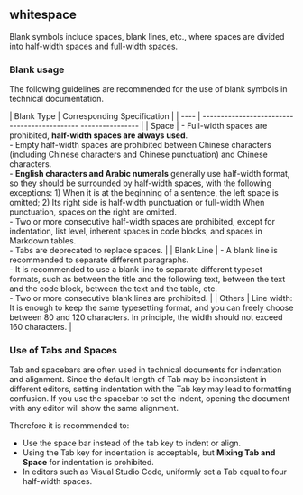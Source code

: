## whitespace

Blank symbols include spaces, blank lines, etc., where spaces are divided into half-width spaces and full-width spaces.

### Blank usage

The following guidelines are recommended for the use of blank symbols in technical documentation.

| Blank Type | Corresponding Specification |
| ---- | -------------------------------------------- ---------------- |
| Space | - Full-width spaces are prohibited, **half-width spaces are always used**. <br> - Empty half-width spaces are prohibited between Chinese characters (including Chinese characters and Chinese punctuation) and Chinese characters. <br> - **English characters and Arabic numerals** generally use half-width format, so they should be surrounded by half-width spaces, with the following exceptions: 1) When it is at the beginning of a sentence, the left space is omitted; 2) Its right side is half-width punctuation or full-width When punctuation, spaces on the right are omitted. <br> - Two or more consecutive half-width spaces are prohibited, except for indentation, list level, inherent spaces in code blocks, and spaces in Markdown tables. <br> - Tabs are deprecated to replace spaces. |
| Blank Line | - A blank line is recommended to separate different paragraphs. <br> - It is recommended to use a blank line to separate different typeset formats, such as between the title and the following text, between the text and the code block, between the text and the table, etc. <br> - Two or more consecutive blank lines are prohibited. |
| Others | Line width: It is enough to keep the same typesetting format, and you can freely choose between 80 and 120 characters. In principle, the width should not exceed 160 characters. |

### Use of Tabs and Spaces

Tab and spacebars are often used in technical documents for indentation and alignment. Since the default length of Tab may be inconsistent in different editors, setting indentation with the Tab key may lead to formatting confusion. If you use the spacebar to set the indent, opening the document with any editor will show the same alignment.

Therefore it is recommended to:

- Use the space bar instead of the tab key to indent or align.
- Using the Tab key for indentation is acceptable, but **Mixing Tab and Space** for indentation is prohibited.
- In editors such as Visual Studio Code, uniformly set a Tab equal to four half-width spaces.
